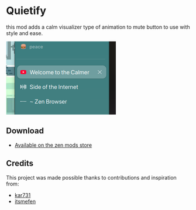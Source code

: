 # Quietify  

this mod adds a calm visualizer type of animation to mute button to use with style and ease.

![image](https://raw.githubusercontent.com/wysh3/Zen-Mods/refs/heads/main/Quietify/image.png)

## Download

* [Available on the zen mods store](https://zen-browser.app/mods/fd24f832-a2e6-4ce9-8b19-7aa888eb7f8e/)

## Credits  
This project was made possible thanks to contributions and inspiration from:  
- [kar731](https://github.com/kar731)  
- [itsmefen](https://github.com/itsmefen/Dark-Harmony)  
